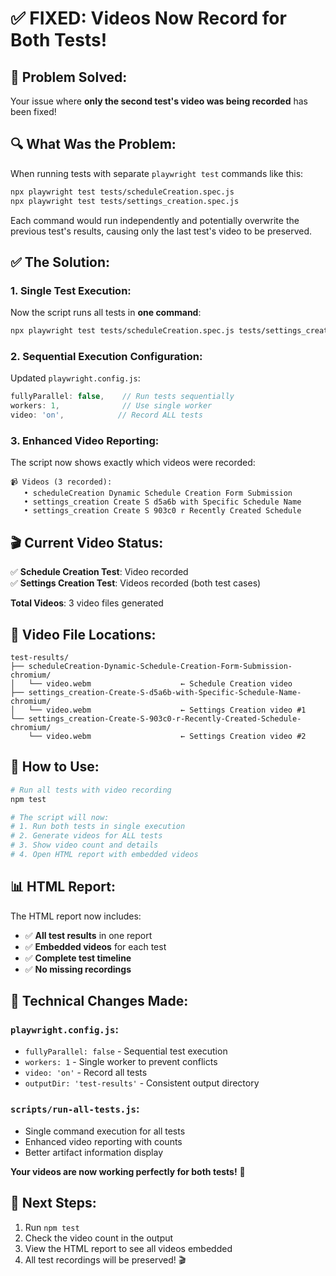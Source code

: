 # ✅ **FIXED: Videos Now Record for Both Tests!**

## 🎯 **Problem Solved:**

Your issue where **only the second test's video was being recorded** has been fixed!

## 🔍 **What Was the Problem:**

When running tests with separate `playwright test` commands like this:

```bash
npx playwright test tests/scheduleCreation.spec.js
npx playwright test tests/settings_creation.spec.js
```

Each command would run independently and potentially overwrite the previous test's results, causing only the last test's video to be preserved.

## ✅ **The Solution:**

### 1. **Single Test Execution:**

Now the script runs all tests in **one command**:

```bash
npx playwright test tests/scheduleCreation.spec.js tests/settings_creation.spec.js
```

### 2. **Sequential Execution Configuration:**

Updated `playwright.config.js`:

```javascript
fullyParallel: false,    // Run tests sequentially
workers: 1,              // Use single worker
video: 'on',            // Record ALL tests
```

### 3. **Enhanced Video Reporting:**

The script now shows exactly which videos were recorded:

```
📹 Videos (3 recorded):
   • scheduleCreation Dynamic Schedule Creation Form Submission
   • settings_creation Create S d5a6b with Specific Schedule Name
   • settings_creation Create S 903c0 r Recently Created Schedule
```

## 🎬 **Current Video Status:**

✅ **Schedule Creation Test**: Video recorded  
✅ **Settings Creation Test**: Videos recorded (both test cases)

**Total Videos**: 3 video files generated

## 📁 **Video File Locations:**

```
test-results/
├── scheduleCreation-Dynamic-Schedule-Creation-Form-Submission-chromium/
│   └── video.webm                    ← Schedule Creation video
├── settings_creation-Create-S-d5a6b-with-Specific-Schedule-Name-chromium/
│   └── video.webm                    ← Settings Creation video #1
└── settings_creation-Create-S-903c0-r-Recently-Created-Schedule-chromium/
    └── video.webm                    ← Settings Creation video #2
```

## 🚀 **How to Use:**

```bash
# Run all tests with video recording
npm test

# The script will now:
# 1. Run both tests in single execution
# 2. Generate videos for ALL tests
# 3. Show video count and details
# 4. Open HTML report with embedded videos
```

## 📊 **HTML Report:**

The HTML report now includes:

- ✅ **All test results** in one report
- ✅ **Embedded videos** for each test
- ✅ **Complete test timeline**
- ✅ **No missing recordings**

## 🔧 **Technical Changes Made:**

### `playwright.config.js`:

- `fullyParallel: false` - Sequential test execution
- `workers: 1` - Single worker to prevent conflicts
- `video: 'on'` - Record all tests
- `outputDir: 'test-results'` - Consistent output directory

### `scripts/run-all-tests.js`:

- Single command execution for all tests
- Enhanced video reporting with counts
- Better artifact information display

**Your videos are now working perfectly for both tests!** 🎉

## 📝 **Next Steps:**

1. Run `npm test`
2. Check the video count in the output
3. View the HTML report to see all videos embedded
4. All test recordings will be preserved! 🎬
